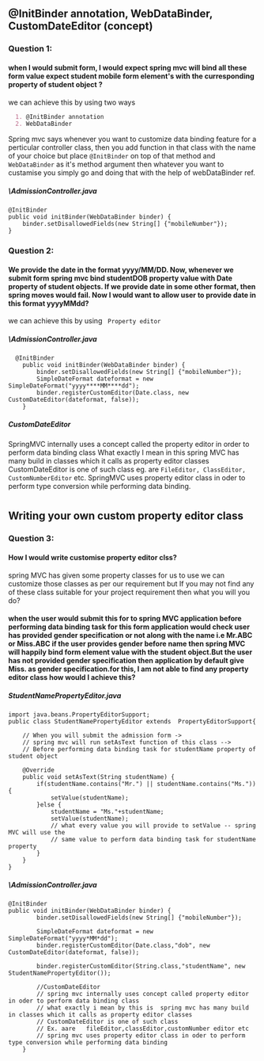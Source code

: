## @InitBinder annotation, WebDataBinder, CustomDateEditor (concept) 

### Question 1: 
#### when I would submit form, I would expect spring mvc will bind all these form value expect student mobile form element's with the curresponding property of student object ?

we can achieve this by using two ways
```markdown
  1. @InitBinder annotation
  2. WebDataBinder
 ```

Spring mvc says whenever you want to customize data binding feature for a perticular controller class, then you add function in that class with the name of your choice but place  `@InitBinder` on top of that method and `WebDataBinder`  as it's method argument then whatever you want to custamise you simply go and doing that with the help of webDataBinder ref.

##### \AdmissionController.java
```
@InitBinder
public void initBinder(WebDataBinder binder) {
	binder.setDisallowedFields(new String[] {"mobileNumber"});
}
```

### Question 2: 
#### We provide the date in the format yyyy/MM/DD. Now, whenever we submit form spring mvc bind studentDOB property value with Date property of student objects. If we provide date in some other format, then spring moves would fail. Now I would want to allow user to provide date in this format yyyy****MM****dd?

we can achieve this by using ` Property editor`

##### \AdmissionController.java
```
  @InitBinder
	public void initBinder(WebDataBinder binder) {
		binder.setDisallowedFields(new String[] {"mobileNumber"});
		SimpleDateFormat dateformat = new SimpleDateFormat("yyyy****MM****dd");
		binder.registerCustomEditor(Date.class, new CustomDateEditor(dateformat, false));
	}
 ```
 
##### CustomDateEditor
SpringMVC internally uses a concept called the property editor in order to perform data binding class What exactly I mean in this spring MVC has many build in classes which it calls as property editor classes CustomDateEditor is one of such class eg. are `FileEditor, ClassEditor, CustomNumberEditor` etc. SpringMVC uses property editor class in oder to perform type conversion while performing data binding.

# 
## Writing your own custom property editor class

### Question 3: 

#### How I would write customise property editor clss?

spring MVC has given some property classes for us to use we can customize those classes as per our requirement but If you may not find any of these class suitable for your project requirement then what you will you do?

#### when the user would submit this for to spring MVC application before performing data binding task for this form application would check user has provided gender specification or not along with the name i.e Mr.ABC or Miss.ABC if the user provides gender before name then spring MVC will happily bind form element value with the student object.But the user has not provided gender specification then application by default give Miss. as gender specification.for this, I am not able to find any property editor class how would I achieve this?

##### StudentNamePropertyEditor.java
```
import java.beans.PropertyEditorSupport;
public class StudentNamePropertyEditor extends  PropertyEditorSupport{

	// When you will submit the admission form ->
	// spring mvc will run setAsText function of this class -->
	// Before performing data binding task for studentName property of student object
	
	@Override
	public void setAsText(String studentName) {
		if(studentName.contains("Mr.") || studentName.contains("Ms.")) {
			setValue(studentName);
		}else {
			studentName = "Ms."+studentName;
			setValue(studentName); 
			// what every value you will provide to setValue -- spring MVC will use the
			// same value to perform data binding task for studentName property
		}
	}
}
```

##### \AdmissionController.java
```
@InitBinder
public void initBinder(WebDataBinder binder) {
		binder.setDisallowedFields(new String[] {"mobileNumber"});
		
		SimpleDateFormat dateformat = new SimpleDateFormat("yyyy*MM*dd");
		binder.registerCustomEditor(Date.class,"dob", new CustomDateEditor(dateformat, false));
		
		binder.registerCustomEditor(String.class,"studentName", new StudentNamePropertyEditor());
		
		//CustomDateEditor
		// spring mvc internally uses concept called property editor in oder to perform data binding class
		// what exactly i mean by this is  spring mvc has many build in classes which it calls as property editor classes
		// CustomDateEditor is one of such class
		// Ex. aare   fileEditor,classEditor,customNumber editor etc
		// spring mvc uses property editor class in oder to perform type conversion while performing data binding
	}
```
